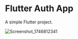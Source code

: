 # Flutter Auth App

A simple Flutter project.

![Screenshot_1746812341](https://github.com/user-attachments/assets/7cfc4eaa-48fc-4cbc-a8ce-0ae288792837)

